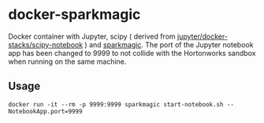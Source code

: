 # docker-sparkmagic
Docker container with Jupyter, scipy ( derived from 
[jupyter/docker-stacks/scipy-notebook](https://github.com/jupyter/docker-stacks/tree/master/scipy-notebook) ) and [sparkmagic](https://github.com/jupyter-incubator/sparkmagic). The port of the Jupyter notebook app has been changed to 9999 to not collide with the Hortonworks sandbox when running on the same machine. 

## Usage

    docker run -it --rm -p 9999:9999 sparkmagic start-notebook.sh --NotebookApp.port=9999